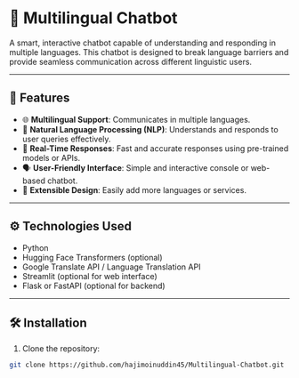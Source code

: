 # 📢 Multilingual Chatbot

A smart, interactive chatbot capable of understanding and responding in multiple languages. This chatbot is designed to break language barriers and provide seamless communication across different linguistic users.

---

## 🚀 Features
- 🌐 **Multilingual Support**: Communicates in multiple languages.
- 🤖 **Natural Language Processing (NLP)**: Understands and responds to user queries effectively.
- 🔗 **Real-Time Responses**: Fast and accurate responses using pre-trained models or APIs.
- 🗣️ **User-Friendly Interface**: Simple and interactive console or web-based chatbot.
- 🔄 **Extensible Design**: Easily add more languages or services.

---

## ⚙️ Technologies Used
- Python
- Hugging Face Transformers (optional)
- Google Translate API / Language Translation API
- Streamlit (optional for web interface)
- Flask or FastAPI (optional for backend)

---

## 🛠️ Installation

1. Clone the repository:
```bash
git clone https://github.com/hajimoinuddin45/Multilingual-Chatbot.git
